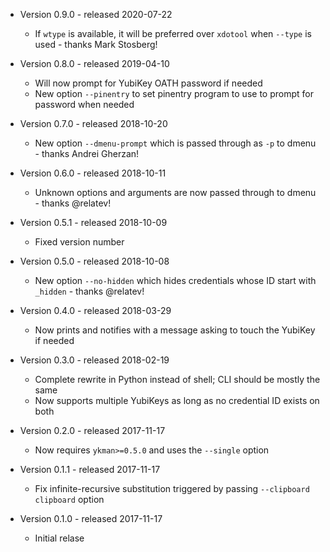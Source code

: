 - Version 0.9.0 - released 2020-07-22
  - If `wtype` is available, it will be preferred over `xdotool` when `--type`
    is used - thanks Mark Stosberg!

- Version 0.8.0 - released 2019-04-10
  - Will now prompt for YubiKey OATH password if needed
  - New option `--pinentry` to set pinentry program to use to prompt for
    password when needed

- Version 0.7.0 - released 2018-10-20
  - New option `--dmenu-prompt` which is passed through as `-p` to dmenu -
    thanks Andrei Gherzan!

- Version 0.6.0 - released 2018-10-11
  - Unknown options and arguments are now passed through to dmenu - thanks
    @relatev!

- Version 0.5.1 - released 2018-10-09
  - Fixed version number

- Version 0.5.0 - released 2018-10-08
  - New option `--no-hidden` which hides credentials whose ID start with
    `_hidden` - thanks @relatev!

- Version 0.4.0 - released 2018-03-29
  - Now prints and notifies with a message asking to touch the YubiKey if needed

- Version 0.3.0 - released 2018-02-19
  - Complete rewrite in Python instead of shell; CLI should be mostly the same
  - Now supports multiple YubiKeys as long as no credential ID exists on both

- Version 0.2.0 - released 2017-11-17
  - Now requires `ykman>=0.5.0` and uses the `--single` option

- Version 0.1.1 - released 2017-11-17
  - Fix infinite-recursive substitution triggered by passing
    `--clipboard clipboard` option

- Version 0.1.0 - released 2017-11-17
  - Initial relase

